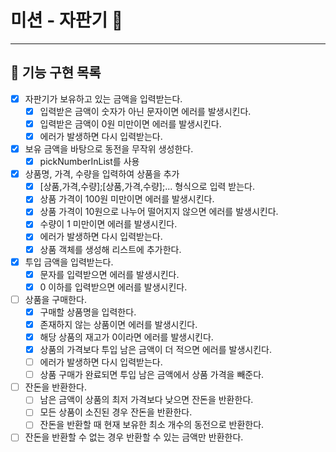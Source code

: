 # 미션 - 자판기 🧃

---
## 📝 기능 구현 목록

- [x] 자판기가 보유하고 있는 금액을 입력받는다.
  - [x] 입력받은 금액이 숫자가 아닌 문자이면 에러를 발생시킨다.
  - [x] 입력받은 금액이 0원 미만이면 에러를 발생시킨다.
  - [x] 에러가 발생하면 다시 입력받는다.
- [x] 보유 금액을 바탕으로 동전을 무작위 생성한다.
  - [x] pickNumberInList를 사용
- [x] 상품명, 가격, 수량을 입력하여 상품을 추가
  - [x] [상품,가격,수량];[상품,가격,수량];... 형식으로 입력 받는다.
  - [x] 상품 가격이 100원 미만이면 에러를 발생시킨다.
  - [x] 상품 가격이 10원으로 나누어 떨어지지 않으면 에러를 발생시킨다.
  - [x] 수량이 1 미만이면 에러를 발생시킨다.
  - [x] 에러가 발생하면 다시 입력받는다.
  - [x] 상품 객체를 생성해 리스트에 추가한다.
- [x] 투입 금액을 입력받는다.
  - [x] 문자를 입력받으면 에러를 발생시킨다.
  - [x] 0 이하를 입력받으면 에러를 발생시킨다.
- [ ] 상품을 구매한다.
  - [x] 구매할 상품명을 입력한다.
  - [x] 존재하지 않는 상품이면 에러를 발생시킨다.
  - [x] 해당 상품의 재고가 0이라면 에러를 발생시킨다.
  - [x] 상품의 가격보다 투입 남은 금액이 더 적으면 에러를 발생시킨다.
  - [ ] 에러가 발생하면 다시 입력받는다.
  - [ ] 상품 구매가 완료되면 투입 남은 금액에서 상품 가격을 빼준다.
- [ ] 잔돈을 반환한다.
  - [ ] 남은 금액이 상품의 최저 가격보다 낮으면 잔돈을 반환한다.
  - [ ] 모든 상품이 소진된 경우 잔돈을 반환한다.
  - [ ] 잔돈을 반환할 때 현재 보유한 최소 개수의 동전으로 반환한다.
- [ ] 잔돈을 반환할 수 없는 경우 반환할 수 있는 금액만 반환한다.